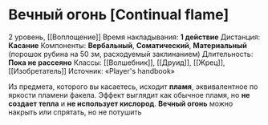 # Вечный огонь [Continual flame]
2 уровень, [[Воплощение]]
Время накладывания: **1 действие**
Дистанция: **Касание**
Компоненты: **Вербальный**, **Соматический**, **Материальный** (порошок рубина на 50 зм, расходуемый заклинанием)
Длительность: **Пока не рассеяно**
Классы: [[Волшебник]], [[Друид]], [[Жрец]], [[Изобретатель]]
Источник: «Player's handbook»

Из предмета, которого вы касаетесь, исходит **пламя**, эквивалентное по яркости пламени факела. Эффект выглядит как обычное пламя, но **не создает тепла** и **не использует кислород**. **Вечный огонь** можно накрыть или спрятать, но не потушить